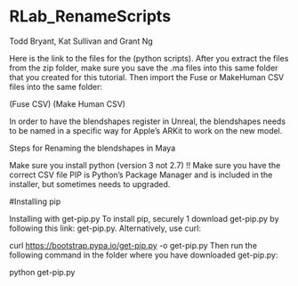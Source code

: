 # RLab_RenameScripts

Todd Bryant, Kat Sullivan and Grant Ng

Here is the link to the files for the (python scripts).  After you extract the files from the zip folder, make sure you save the .ma files into this same folder that you created for this tutorial. Then import the Fuse or MakeHuman CSV files into the same folder:

(Fuse CSV)
(Make Human CSV)

In order to have the blendshapes register in Unreal, the blendshapes needs to be named in a specific way for Apple’s ARKit to work on the new model. 

Steps for Renaming the blendshapes in Maya

Make sure you install python (version 3 not 2.7) !!
Make sure you have the correct CSV file 
PIP is Python’s Package Manager and is included in the installer, but sometimes needs to upgraded. 

#Installing pip

Installing with get-pip.py
To install pip, securely 1 download get-pip.py by following this link: get-pip.py. Alternatively, use curl:

curl https://bootstrap.pypa.io/get-pip.py -o get-pip.py
Then run the following command in the folder where you have downloaded get-pip.py:

python get-pip.py

